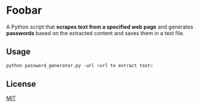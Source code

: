 # Foobar

A Python script that **scrapes text from a specified web page** and generates **passwords** based on the extracted content and saves them in a text file. 

## Usage

```python
python password_generator.py -url <url to extract text>
```

## License

[MIT](https://choosealicense.com/licenses/mit/)